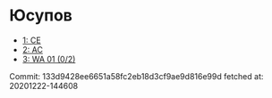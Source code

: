 # Юсупов
- [1: CE](1.md)
- [2: AC](2.md)
- [3: WA 01 (0/2)](3.md)

Commit: 133d9428ee6651a58fc2eb18d3cf9ae9d816e99d
 fetched at: 20201222-144608
